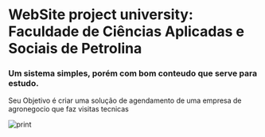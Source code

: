 # WebSite project university: Faculdade de Ciências Aplicadas e Sociais de Petrolina
### Um sistema simples, porém com bom conteudo que serve para estudo.




Seu Objetivo é criar uma solução de agendamento de uma empresa de agronegocio que faz visitas tecnicas

![print](https://github.com/stamorim28/sistema-login-node/blob/master/cadastro.png)

